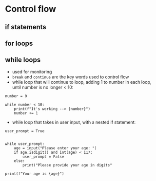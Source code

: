 # Control flow
## if statements
## for loops
## while loops
- used for monitoring
- ````break```` and ````continue```` are the key words used to control flow
- while loop that will continue to loop, adding 1 to number in each loop, until number is no longer < 10:
````
number = 0

while number < 10:
    print(f"It's working --> {number}")
    number += 1
````

- while loop that takes in user input, with a nested if statement:
````
user_prompt = True


while user_prompt:
    age = input("Please enter your age: ")
    if age.isdigit() and int(age) < 117:
        user_prompt = False
    else:
        print("Please provide your age in digits"

print(f"Your age is {age}")
````
